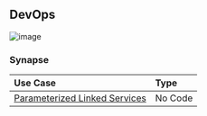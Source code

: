## DevOps

![image](https://user-images.githubusercontent.com/44923999/185972867-64465cc3-0769-4045-bc5d-672f573854c7.png)

### Synapse

  Use Case | Type
  :----- | :-----
  [Parameterized Linked Services](DevOps_DeploySynapse_withParameterizedLinkedServices.md) | No Code<br>
